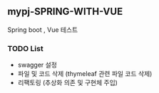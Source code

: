 ## mypj-SPRING-WITH-VUE

Spring boot , Vue 테스트 

### TODO List
- swagger 설정
- 파일 및 코드 삭제 (thymeleaf 관련 파일 코드 삭제)
- 리팩토링 (추상화 의존 및 구현체 주입)
